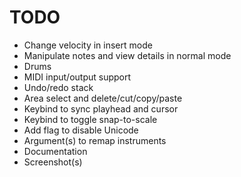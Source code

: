 # TODO

- Change velocity in insert mode
- Manipulate notes and view details in normal mode
- Drums
- MIDI input/output support
- Undo/redo stack
- Area select and delete/cut/copy/paste
- Keybind to sync playhead and cursor
- Keybind to toggle snap-to-scale
- Add flag to disable Unicode
- Argument(s) to remap instruments
- Documentation
- Screenshot(s)
